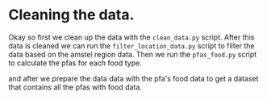 # Cleaning the data.

Okay so first we clean up the data with the `clean_data.py` script.
After this data is cleaned we can run the `filter_location_data.py` script to filter the data based on the amstel region data.
Then we run the `pfas_food.py` script to calculate the pfas for each food type. 

and after we prepare the data data with the pfa's food data to get a dataset that contains all the pfas with food data.